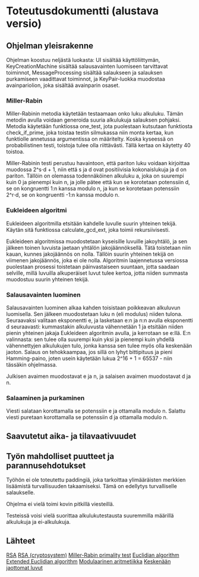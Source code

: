 # Toteutusdokumentti (alustava versio)

## Ohjelman yleisrakenne

Ohjelman koostuu neljästä luokasta: UI sisältää käyttöliittymän, KeyCreationMachine sisältää salausavainten luomiseen tarvittavat toiminnot, MessageProcessing sisältää salaukseen ja salauksen purkamiseen vaadittavat toiminnot, ja KeyPair-luokka muodostaa avainpariolion, joka sisältää avainparin osaset.

### Miller-Rabin
Miller-Rabinin metodia käytetään testaamaan onko luku alkuluku. Tämän metodin avulla voidaan generoida suuria alkulukuja salauksen pohjaksi. Metodia käytetään funktiossa one_test, jota puolestaan kutsutaan funktiosta check_if_prime, joka toistaa testin silmukassa niin monta kertaa, kun funktiolle annetussa argumentissa on määritelty. Koska kyseessä on probabilistinen testi, toistoja tulee olla riittävästi. Tällä kertaa on käytetty 40 toistoa.

Miller-Rabinin testi perustuu havaintoon, että pariton luku voidaan kirjoittaa muodossa 2^s⋅d + 1, niin että s ja d ovat positiivisia kokonaislukuja ja d on pariton. Tällöin on olemassa todennäköinen alkuluku a, joka on suurempi kuin 0 ja pienempi kuin n, ja jolle pätee että kun se korotetaan potenssiin d, se on kongruentti 1:n kanssa modulo n, ja kun se korotetaan potenssiin 2^r⋅d, se on kongruentti -1:n kanssa modulo n. 

### Eukleideen algoritmi
Eukleideen algoritmilla etsitään kahdelle luvulle suurin yhteinen tekijä. Käytän sitä funktiossa calculate_gcd_ext, joka toimii rekursiivisesti.

Eukleideen algoritmissa muodostetaan kyseisille luvuille jakoyhtälö, ja sen jälkeen toinen luvuista jaetaan yhtälön jakojäännöksellä. Tätä toistetaan niin kauan, kunnes jakojäännös on nolla. Tällöin suurin yhteinen tekijä on viimenen jakojäännös, joka ei ole nolla. Algoritmin laajennetussa versiossa puolestaan prosessi toistetaan päinvastaiseen suuntaan, jotta saadaan selville, millä luvuilla alkuperäiset luvut tulee kertoa, jotta niiden summasta muodostuu suurin yhteinen tekijä.

### Salausavainten luominen

Salausavainten luominen alkaa kahden toisistaan poikkeavan alkuluvun luomisella. Sen jälkeen muodostetaan luku n (eli modulus) niiden tulona. Seuraavaksi valitaan eksponentti e, ja lasketaan e:n ja n:n avulla eksponentti d seuraavasti: kummastakin alkuluvusta vähennetään 1 ja etsitään niiden pienin yhteinen jakaja Eukleideen algoritmin avulla, ja kerrotaan se e:llä. E:n valinnasta: sen tulee olla suurempi kuin yksi ja pienempi kuin yhdellä vähennettyjen alkulukujen tulo, jonka kanssa sen tulee myös olla keskenään jaoton. Salaus on tehokkaampaa, jos sillä on lyhyt bittipituus ja pieni Hamming-paino, joten usein käytetään lukua 2^16 + 1 = 65537 - niin tässäkin ohjelmassa.

Julkisen avaimen muodostavat e ja n, ja salaisen avaimen muodostavat d ja n.

### Salaaminen ja purkaminen

Viesti salataan korottamalla se potenssiin e ja ottamalla modulo n. Salattu viesti puretaan korottamalla se potenssiin d ja ottamalla modulo n.

## Saavutetut aika- ja tilavaativuudet

## Työn mahdolliset puutteet ja parannusehdotukset

Työhön ei ole toteutettu paddingiä, joka tarkoittaa ylimääräisten merkkien lisäämistä turvallisuuden takaamiseksi. Tämä on edellytys turvalliselle salaukselle.

Ohjelma ei vielä toimi kovin pitkillä viesteillä.

Testeissä voisi vielä suorittaa alkulukutestausta suuremmilla määrillä alkulukuja ja ei-alkulukuja.

## Lähteet
[RSA](https://fi.wikipedia.org/wiki/RSA)
[RSA (cryptosystem)](https://en.wikipedia.org/wiki/RSA_(cryptosystem))
[Miller-Rabin primality test](https://en.wikipedia.org/wiki/Miller%E2%80%93Rabin_primality_test)
[Euclidian algorithm](https://en.wikipedia.org/wiki/Euclidean_algorithm)
[Extended Euclidian algorithm](https://en.wikipedia.org/wiki/Extended_Euclidean_algorithm)
[Modulaarinen aritmetiikka](https://fi.wikipedia.org/wiki/Modulaarinen_aritmetiikka)
[Keskenään jaottomat luvut](https://fi.wikipedia.org/wiki/Kesken%C3%A4%C3%A4n_jaottomat_luvut)

